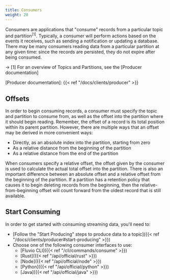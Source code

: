 ```yaml
---
title: Consumers
weight: 20
---
```


Consumers are applications that "consume" records from a particular
topic and partition<sup>[1]</sup>. Typically, a consumer will perform actions based
on the events it receives, such as sending a notification or updating
a database. There may be many consumers reading data from a particular
partition at any given time: since the records are persisted, they do
not expire after being consumed.

-> [1] For an overview of Topics and Partitions, see the [Producer documentation]

[Producer documentation]: {{< ref "/docs/clients/producer" >}}

## Offsets

In order to begin consuming records, a consumer must specify the topic and
partition to consume from, as well as the offset into the partition where
it should begin reading. Remember, the offset of a record is its total
position within its parent partition. However, there are multiple ways that
an offset may be derived in more convenient ways:

- Directly, as an absolute index into the partition, starting from zero
- As a relative distance from the beginning of the partition
- As a relative distance from the end of the partition

When consumers specify a relative offset, the offset given by the consumer
is used to calculate the actual total offset into the partition. There is
also an important difference between an absolute offset and a relative offset
from the beginning of the partition. If a partition has a retention policy
that causes it to begin deleting records from the beginning, then the
relative-from-beginning offset will count forward from the oldest record
that is still available.

## Start Consuming

In order to get started with consuming streaming data, you'll need to:

- [Follow the "Start Producing" steps to produce data to a topic]({{< ref "/docs/clients/producer#start-producing" >}})
- Choose one of the following consumer interfaces to use:
  - [Fluvio CLI]({{< ref "/cli/commands/consume" >}})
  - [Rust]({{< ref "/api/official/rust" >}})
  - [Node]({{< ref "/api/official/node" >}})
  - [Python]({{< ref "/api/official/python" >}})
  - [Java]({{< ref "/api/official/java" >}})
